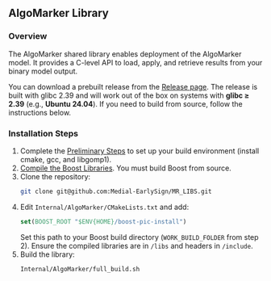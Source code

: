
## AlgoMarker Library

### Overview

The AlgoMarker shared library enables deployment of the AlgoMarker model. It provides a C-level API to load, apply, and retrieve results from your binary model output.

You can download a prebuilt release from the [Release page](https://github.com/Medial-EarlySign/MR_LIBS/releases/tag/V1.0). The release is built with glibc 2.39 and will work out of the box on systems with **glibc ≥ 2.39** (e.g., **Ubuntu 24.04**). If you need to build from source, follow the instructions below.

### Installation Steps

1. Complete the [Preliminary Steps](index.md#prerequisites) to set up your build environment (install cmake, gcc, and libgomp1).
2. [Compile the Boost Libraries](index.md#compiling-boost-from-source). You must build Boost from source.
3. Clone the repository:
   ```bash
   git clone git@github.com:Medial-EarlySign/MR_LIBS.git
   ```
4. Edit `Internal/AlgoMarker/CMakeLists.txt` and add:
   ```cmake
   set(BOOST_ROOT "$ENV{HOME}/boost-pic-install")
   ```
   Set this path to your Boost build directory (`WORK_BUILD_FOLDER` from step 2). Ensure the compiled libraries are in `/libs` and headers in `/include`.
5. Build the library:
   ```bash
   Internal/AlgoMarker/full_build.sh
   ```

